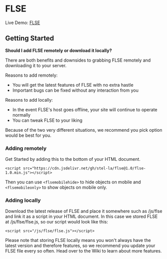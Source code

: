 # FLSE
Live Demo: [FLSE](https://stella.hs.vc/flse/testpage.html)

## Getting Started
**Should I add FLSE remotely or download it locally?**

There are both benefits and downsides to grabbing FLSE remotely and downloading it to your server.

Reasons to add remotely:
* You will get the latest features of FLSE with no extra hastle
* Important bugs can be fixed without any interaction from you

Reasons to add locally:
* In the event FLSE's host goes offline, your site will continue to operate normally
* You can tweak FLSE to your liking

Because of the two very different situations, we recommend you pick option would be best for you.

### Adding remotely
Get Started by adding this to the bottom of your HTML document.

    <script src="https://cdn.jsdelivr.net/gh/stel-la/flse@1.0/flse-1.0.min.js"></script>
Then you can use `<flsemobilehide>` to hide objects on mobile and `<flsemobileonly>` to show objects on mobile only.
### Adding locally
Download the latest release of FLSE and place it somewhere such as /js/flse and link it as a script in your HTML document. In this case we stored FLSE at /js/flse/flse.js, so our script would look like this:
```
<script src="/js/flse/flse.js"></script> 
```
Please note that storing FLSE locally means you won't always have the latest version and therefore features, so we recommend you update your FLSE file every so often.
Head over to the Wiki to learn about more features.
